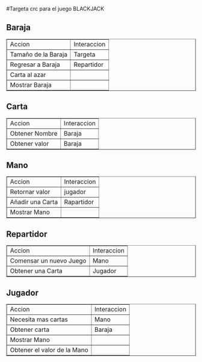 #Targeta crc para el juego BLACKJACK

<table border="px">
<h2>Baraja</h2>
<tr>
<td> Accion</td>
<td> Interaccion</td>
</tr>

<tr>
<td> Tamaño de la Baraja</td>
<td> Targeta</td>
</tr>

<tr>
<td> Regresar a Baraja</td>
<td> Repartidor</td>
</tr>


<tr>
<td> Carta al azar</td>
<td> </td>
</tr>

<tr>
<td> Mostrar Baraja</td>
<td> </td>
</tr>
</table>

<table border="px">
<h2>Carta</h2>
<tr>
<td> Accion</td>
<td> Interaccion</td>
</tr>

<tr>
<td> Obtener Nombre</td>
<td> Baraja</td>
</tr>

<tr>
<td> Obtener valor</td>
<td> Baraja</td>
</tr>
</table>

<table border="px">
<h2>Mano</h2>
<tr>
<td> Accion</td>
<td> Interaccion</td>
</tr>

<tr>
<td> Retornar valor </td>
<td> jugador</td>
</tr>

<tr>
<td> Añadir una Carta</td>
<td> Rapartidor</td>
</tr>

<tr>
<td> Mostrar Mano</td>
<td> </td>
</tr>
</table>

<table border="px">
<h2>Repartidor</h2>
<tr>
<td> Accion</td>
<td> Interaccion</td>
</tr>

<tr>
<td> Comensar un nuevo Juego</td>
<td> Mano</td>
</tr>

<tr>
<td> Obtener una Carta 	</td>
<td> Jugador</td>
</tr>
</table>

<table border="px">
<h2>Jugador</h2>
<tr>
<td> Accion</td>
<td> Interaccion</td>
</tr>

<tr>
<td> Necesita mas cartas</td>
<td> Mano</td>
</tr>

<tr>
<td> Obtener carta</td>
<td> Baraja</td>
</tr>

<tr>
<td> Mostrar Mano</td>
<td> </td>
</tr>

<tr>
<td> Obtener el valor de la Mano</td>
<td>
</td>
</tr>
</table>

